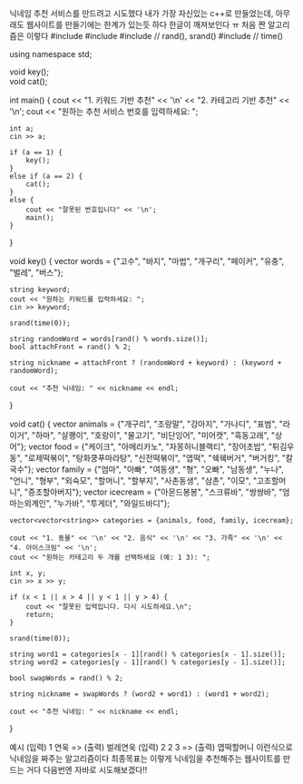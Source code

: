 닉네임 추천 서비스를 만드려고 시도했다
내가 가장 자신있는 c++로 만들었는데, 아무래도 웹사이트를 만들기에는 한계가 있는듯 하다
한글이 깨져보인다 ㅠ
처음 짠 알고리즘은 이렇다
#include <iostream>
#include <vector>
#include <cstdlib>  // rand(), srand()
#include <ctime>    // time()

using namespace std;

void key();  
void cat();  

int main() {
    cout << "1. 키워드 기반 추천" << '\n' << "2. 카테고리 기반 추천" << '\n';
    cout << "원하는 추천 서비스 번호를 입력하세요: ";

    int a;
    cin >> a;

    if (a == 1) {
        key();
    }
    else if (a == 2) {
        cat();
    }
    else {
        cout << "잘못된 번호입니다" << '\n';
        main();
    }
}

void key() {
    vector<string> words = {"고수", "바지", "마법", "개구리", "페이커", "유충", "벌레", "버스"};

    string keyword;
    cout << "원하는 키워드를 입력하세요: ";
    cin >> keyword;

    srand(time(0));  

    string randomWord = words[rand() % words.size()];  
    bool attachFront = rand() % 2;  

    string nickname = attachFront ? (randomWord + keyword) : (keyword + randomWord);

    cout << "추천 닉네임: " << nickname << endl;
}

void cat() {
    vector<string> animals = {"개구리", "조랑말", "강아지", "가나디", "표범", "라이거", "하마", "살쾡이", "호랑이", "물고기", "비단잉어", "미어캣", "흑동고래", "상어"};
    vector<string> food = {"케이크", "아메리카노", "자몽허니블랙티", "장어초밥", "튀김우동", "로제떡볶이", "탕화쿵푸마라탕", "신전떡볶이", "엽떡", "쉑쉑버거", "버거킹", "칼국수"};
    vector<string> family = {"엄마", "아빠", "여동생", "형", "오빠", "남동생", "누나", "언니", "형부", "외숙모", "할머니", "할부지", "사촌동생", "삼촌", "이모", "고조할머니", "증조할아버지"};
    vector<string> icecream = {"아몬드봉봉", "스크류바", "쌍쌍바", "엄마는외계인", "누가바", "투게더", "와일드바디"};

    vector<vector<string>> categories = {animals, food, family, icecream};

    cout << "1. 동물" << '\n' << "2. 음식" << '\n' << "3. 가족" << '\n' << "4. 아이스크림" << '\n';
    cout << "원하는 카테고리 두 개를 선택하세요 (예: 1 3): ";

    int x, y;
    cin >> x >> y;

    if (x < 1 || x > 4 || y < 1 || y > 4) {
        cout << "잘못된 입력입니다. 다시 시도하세요.\n";
        return;
    }

    srand(time(0));  

    string word1 = categories[x - 1][rand() % categories[x - 1].size()];  
    string word2 = categories[y - 1][rand() % categories[y - 1].size()];  

    bool swapWords = rand() % 2;  

    string nickname = swapWords ? (word2 + word1) : (word1 + word2);

    cout << "추천 닉네임: " << nickname << endl;
}

예시 (입력) 1 연욱 => (출력) 벌레연욱
     (입력) 2 2 3 => (출력) 엽떡할머니
     이런식으로 닉네임을 짜주는 알고리즘이다
최종목표는 이렇게 닉네임을 추천해주는 웹사이트를 만드는 거다 
다음번엔 자바로 시도해보겠다!!
